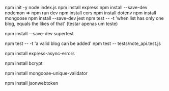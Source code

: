 npm init -y
node index.js
npm install express
npm install --save-dev nodemon => npm run dev
npm install cors
npm install dotenv
npm install mongoose
npm install --save-dev jest
npm test -- -t 'when list has only one blog, equals the likes of that' (testar apenas um teste)

npm install --save-dev supertest

npm test -- -t 'a valid blog can be added'
npm test -- tests/note_api.test.js

npm install express-async-errors

npm install bcrypt

npm install mongoose-unique-validator

npm install jsonwebtoken